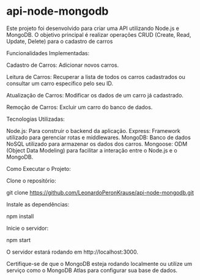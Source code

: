 # api-node-mongodb
Este projeto foi desenvolvido para criar uma API utilizando Node.js e MongoDB. O objetivo principal é realizar operações CRUD (Create, Read, Update, Delete) para o cadastro de carros

Funcionalidades Implementadas:

Cadastro de Carros: Adicionar novos carros.

Leitura de Carros: Recuperar a lista de todos os carros cadastrados ou consultar um carro específico pelo seu ID.

Atualização de Carros: Modificar os dados de um carro já cadastrado.

Remoção de Carros: Excluir um carro do banco de dados.

Tecnologias Utilizadas:

Node.js: Para construir o backend da aplicação.
Express: Framework utilizado para gerenciar rotas e middlewares.
MongoDB: Banco de dados NoSQL utilizado para armazenar os dados dos carros.
Mongoose: ODM (Object Data Modeling) para facilitar a interação entre o Node.js e o MongoDB.

Como Executar o Projeto:

Clone o repositório:

git clone https://github.com/LeonardoPeronKrause/api-node-mongodb.git

Instale as dependências:

npm install

Inicie o servidor:

npm start

O servidor estará rodando em http://localhost:3000.

Certifique-se de que o MongoDB esteja rodando localmente ou utilize um serviço como o MongoDB Atlas para configurar sua base de dados.
